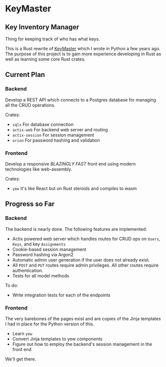 # KeyMaster
## Key Inventory Manager

Thing for keeping track of who has what keys.

This is a Rust rewrite of [KeyMaster](https://github.com/mike-lloyd03/keymaster) which I wrote in Python a few years ago. The purpose of this project is to gain more experience developing in Rust as well as learning some core Rust crates.

## Current Plan
### Backend
Develop a REST API which connects to a Postgres database for managing all the CRUD operations.

Crates:
- `sqlx` For database connection
- `actix-web` For backend web server and routing
- `actix-session` For session management
- `orion` For password hashing and validation

### Frontend
Develop a responsive _BLAZINGLY FAST_ front end using modern technologies like web-assembly.

Crates:
- `yew` It's like React but on Rust steroids and compiles to wasm


## Progress so Far
### Backend
The backend is nearly done. The following features are implemented:

- Actix powered web server which handles routes for CRUD ops on `Users`, `Keys`, and key `Assignments`
- Cookie-based session management
- Password hashing via Argon2
- Automatic admin user generation if the user does not already exist.
- All `POST` and `PUT` routes require admin privileges. All other routes require authentication.
- Tests for all model methods

To do:
- Write integration tests for each of the endpoints

### Frontend
The very barebones of the pages exist and are copies of the Jinja templates I had in place for the Python version of this.

- Learn `yew`
- Convert Jinja templates to yew components
- Figure out how to employ the backend's session management in the front end


We'll get there.
